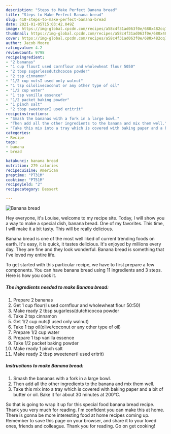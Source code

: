 ```yaml
---
description: "Steps to Make Perfect Banana bread"
title: "Steps to Make Perfect Banana bread"
slug: 410-steps-to-make-perfect-banana-bread
date: 2021-01-05T15:03:42.049Z
image: https://img-global.cpcdn.com/recipes/a58c4f31ad063f0e/680x482cq70/banana-bread-recipe-main-photo.jpg
thumbnail: https://img-global.cpcdn.com/recipes/a58c4f31ad063f0e/680x482cq70/banana-bread-recipe-main-photo.jpg
cover: https://img-global.cpcdn.com/recipes/a58c4f31ad063f0e/680x482cq70/banana-bread-recipe-main-photo.jpg
author: Jacob Moore
ratingvalue: 4.2
reviewcount: 9798
recipeingredient:
- "2 bananas"
- "1 cup flourI used cornflour and wholewheat flour 5050"
- "2 tbsp sugarlessdutchcocoa powder"
- "2 tsp cinnamon"
- "1/2 cup nutsI used only walnut"
- "1 tsp oilolivecoconut or any other type of oil"
- "1/2 cup water"
- "1 tsp vanilla essence"
- "1/2 packet baking powder"
- "1 pinch salt"
- "2 tbsp sweetenerI used eritrit"
recipeinstructions:
- "Smash the bananas with a fork in a large bowl."
- "Then add all the other ingredients to the banana and mix them well."
- "Take this mix into a tray which is covered with baking paper and a bit of butter or oil. Bake it for about 30 minutes at 200°C."
categories:
- Recipe
tags:
- banana
- bread

katakunci: banana bread 
nutrition: 279 calories
recipecuisine: American
preptime: "PT31M"
cooktime: "PT51M"
recipeyield: "2"
recipecategory: Dessert

---
```



![Banana bread](https://img-global.cpcdn.com/recipes/a58c4f31ad063f0e/680x482cq70/banana-bread-recipe-main-photo.jpg)

Hey everyone, it's Louise, welcome to my recipe site. Today, I will show you a way to make a special dish, banana bread. One of my favorites. This time, I will make it a bit tasty. This will be really delicious.

Banana bread is one of the most well liked of current trending foods on earth. It's easy, it is quick, it tastes delicious. It's enjoyed by millions every day. They are fine and they look wonderful. Banana bread is something that I've loved my entire life.




To get started with this particular recipe, we have to first prepare a few components. You can have banana bread using 11 ingredients and 3 steps. Here is how you cook it.

<!--inarticleads1-->

##### The ingredients needed to make Banana bread:

1. Prepare 2 bananas
1. Get 1 cup flour(I used cornflour and wholewheat flour 50:50)
1. Make ready 2 tbsp sugarless(dutch)cocoa powder
1. Take 2 tsp cinnamon
1. Get 1/2 cup nuts(I used only walnut)
1. Take 1 tsp oil(olive/coconut or any other type of oil)
1. Prepare 1/2 cup water
1. Prepare 1 tsp vanilla essence
1. Take 1/2 packet baking powder
1. Make ready 1 pinch salt
1. Make ready 2 tbsp sweetener(I used eritrit)




<!--inarticleads2-->

##### Instructions to make Banana bread:

1. Smash the bananas with a fork in a large bowl.
1. Then add all the other ingredients to the banana and mix them well.
1. Take this mix into a tray which is covered with baking paper and a bit of butter or oil. Bake it for about 30 minutes at 200°C.




So that is going to wrap it up for this special food banana bread recipe. Thank you very much for reading. I'm confident you can make this at home. There is gonna be more interesting food at home recipes coming up. Remember to save this page on your browser, and share it to your loved ones, friends and colleague. Thank you for reading. Go on get cooking!
